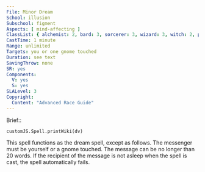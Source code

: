 ```yaml
---
File: Minor Dream
School: illusion
Subschool: figment
Aspects: [ mind-affecting ]
ClassList: { alchemist: 2, bard: 3, sorcerer: 3, wizard: 3, witch: 2, psychic: 3, mesmerist: 3, medium: 2 }
CastTime: 1 minute
Range: unlimited
Targets: you or one gnome touched
Duration: see text
SavingThrow: none
SR: yes
Components:
  V: yes
  S: yes
SLALevel: 3
Copyright:
  Content: "Advanced Race Guide"
---
```

Brief:: 

```dataviewjs
customJS.Spell.printWiki(dv)
```

This spell functions as the dream spell, except as follows. The messenger must be yourself or a gnome touched. The message can be no longer than 20 words. If the recipient of the message is not asleep when the spell is cast, the spell automatically fails.
